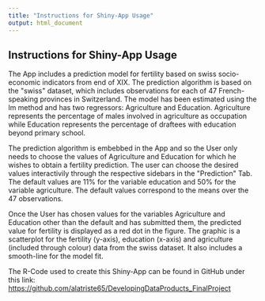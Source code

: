 ```yaml
---
title: "Instructions for Shiny-App Usage"
output: html_document
---
```


## Instructions for Shiny-App Usage

The App includes a prediction model for fertility based on swiss socio-economic indicators from end of XIX.
The prediction algorithm is based on the "swiss" dataset, which includes observations for each of 47 French-speaking provinces in Switzerland. 
The model has been estimated using the lm method and has two regressors: Agriculture and Education.
Agriculture represents the percentage of males involved in agriculture as occupation while Education represents the percentage of draftees with education beyond primary school. 

The prediction algorithm is embebbed in the App and so the User only needs to choose the values of Agriculture and Education for which he wishes to obtain a fertility prediction. The user can choose the desired values interactivily through the respective sidebars in the "Prediction" Tab. The default values are 11% for the variable education and 50% for the variable agriculture. The default values correspond to the means over the 47 observations.

Once the User has chosen values for the variables Agriculture and Education other than the default and has submitted them, the predicted value for fertility is displayed as a red dot in the figure. The graphic is a scatterplot for the fertility (y-axis), education (x-axis) and agriculture (included through colour) data from the swiss dataset. It also includes a smooth-line for the model fit. 

The R-Code used to create this Shiny-App can be found in GitHub under this link:
https://github.com/alatriste65/DevelopingDataProducts_FinalProject

